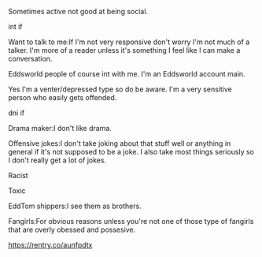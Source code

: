 Sometimes active not good at being social.

int if

Want to talk to me:If I'm not very responsive don't worry I'm not much of a talker. 
I'm more of a reader unless it's something I feel like I can make a conversation.

Eddsworld people of course int with me.
I'm an Eddsworld account main.

Yes I'm a venter/depressed type so do be aware.
I'm a very sensitive person who easily gets offended.

dni if

Drama maker:I don't like drama.


Offensive jokes:I don't take joking about that stuff well or anything in general if it's not supposed to be a joke.
I also take most things seriously so I don't really get a lot of jokes.


Racist


Toxic

EddTom shippers:I see them as brothers.

Fangirls:For obvious reasons unless you're not one of those type of fangirls that are overly obessed and possesive.

https://rentry.co/aunfpdtx
<!--
**Justadumbcookie/Justadumbcookie** is a ✨ _special_ ✨ repository because its `README.md` (this file) appears on your GitHub profile.

Here are some ideas to get you started:

- 🔭 I’m currently working on ...
- 🌱 I’m currently learning ...
- 👯 I’m looking to collaborate on ...
- 🤔 I’m looking for help with ...
- 💬 Ask me about ...
- 📫 How to reach me: ...
- 😄 Pronouns: ...
- ⚡ Fun fact: ...
-->

